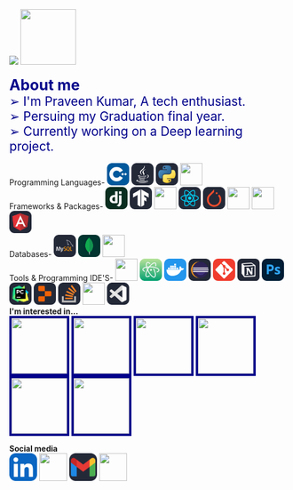 <div >
    <img src="https://readme-typing-svg.herokuapp.com?font=Garamond&weight=700&size=40&pause=1000&color=F7CA56&random=false&width=435&lines=Hello+folk...;Praveen+here...">
    <img height=100 width=100 src="https://user-images.githubusercontent.com/74038190/214644152-52f47eb3-5e31-4f47-8758-05c9468d5596.gif">
  </div> <br/>
<div style="color:darkblue; font-size:160%; font:Courier">
<b style="font-size:120%">About me</b> <br/>
➢ I'm Praveen Kumar, A tech enthusiast.<br/>
➢ Persuing my Graduation final year.<br/>
➢ Currently working on a Deep learning project.<br/>

</div>
<div>
<br/> 
<div>
	<a> Programming Languages-</a>
			<a><img src="https://raw.githubusercontent.com/tandpfun/skill-icons/e67133bc60d96561bc247dfbc3eece0a897285c8/icons/CPP.svg" height=40 width=40  ></a> <a><img src="https://github.com/tandpfun/skill-icons/raw/main/icons/Java-Dark.svg" height=40 width=40  ></a> <a><img src="https://github.com/tandpfun/skill-icons/raw/main/icons/Python-Dark.svg" height=40 width=40  ></a> <a><img src="https://img.freepik.com/premium-vector/sql-structured-query-language-icon-label-internet-security-networking-vector-stock-illustration_100456-10733.jpg" height=40 width=40  > </a><br/>
	<a>Frameworks & Packages-</a>
			<a><img src="https://github.com/tandpfun/skill-icons/raw/main/icons/Django.svg" height=40 width=40  ></a> <a><img src="https://github.com/tandpfun/skill-icons/raw/main/icons/TensorFlow-Dark.svg" height=40 width=40  ></a> <a><img src="https://github.com/tandpfun/skill-icons/raw/main/icons/ScikitLearn-Dark.svg" height=40 width=40  ></a> <a><img src="https://github.com/tandpfun/skill-icons/raw/main/icons/React-Dark.svg" height=40 width=40  > </a> <a><img src="https://github.com/tandpfun/skill-icons/raw/main/icons/PyTorch-Dark.svg" height=40 width=40  ></a> <a><img src="https://github.com/tandpfun/skill-icons/raw/main/icons/OpenCV-Dark.svg" height=40 width=40  ></a> <a><img src="https://github.com/tandpfun/skill-icons/raw/main/icons/Npm-Dark.svg" height=40 width=40  ></a> <a><img src="https://github.com/tandpfun/skill-icons/raw/main/icons/Angular-Dark.svg" height=40 width=40  > </a> <br/>
<a>Databases-</a>
<a><img src="https://github.com/tandpfun/skill-icons/raw/main/icons/MySQL-Dark.svg" height=40 width=40  ></a> <a><img src="https://github.com/tandpfun/skill-icons/raw/main/icons/MongoDB.svg" height=40 width=40  > </a> <a><img src="https://encrypted-tbn0.gstatic.com/images?q=tbn:ANd9GcTKVzWk1EB_DUNA5OBe1giw-CErbGYsfbnnLbuGwn_Lbw&s" height=40 width=40  ></a> <br/>
<a>Tools & Programming IDE'S-</a> 
			<a><img src="https://github.com/tandpfun/skill-icons/raw/main/icons/Anaconda-Dark.svg" height=40 width=40  ></a> <a><img src="https://github.com/tandpfun/skill-icons/raw/main/icons/Atom.svg" height=40 width=40  ></a> <a><img src="https://github.com/tandpfun/skill-icons/raw/main/icons/Docker.svg" height=40 width=40  ></a> <a><img src="https://github.com/tandpfun/skill-icons/raw/main/icons/Eclipse-Dark.svg" height=40 width=40  > </a> <a><img src="https://github.com/tandpfun/skill-icons/raw/main/icons/Git.svg" height=40 width=40  ></a> <a><img src="https://github.com/tandpfun/skill-icons/raw/main/icons/Notion-Dark.svg" height=40 width=40  ></a> <a><img src="https://github.com/tandpfun/skill-icons/raw/main/icons/Photoshop.svg" height=40 width=40  ></a> <a><img src="https://github.com/tandpfun/skill-icons/raw/main/icons/PyCharm-Dark.svg" height=40 width=40  > </a> <a><img src="https://github.com/tandpfun/skill-icons/raw/main/icons/Replit-Dark.svg" height=40 width=40  ></a> <a><img src="https://github.com/tandpfun/skill-icons/raw/main/icons/StackOverflow-Dark.svg" height=40 width=40  > </a> <a><img src="https://github.com/tandpfun/skill-icons/raw/main/icons/Sublime-Dark.svg" height=40 width=40  ></a> <a><img src="https://github.com/tandpfun/skill-icons/raw/main/icons/VSCode-Dark.svg" height=40 width=40  ></a> 
</div>
<a><b>I'm interested in... </b> </a>
<br/>
<a><img src="https://t4.ftcdn.net/jpg/03/97/02/07/360_F_397020794_LXE0WLqWxcbhIf2UwXfRtLJwjw8aX5Wj.jpg" height=100 width=100 style="border: #00008B 4px solid;" ></a> <a><img src="https://t4.ftcdn.net/jpg/03/98/18/19/360_F_398181949_BudYmmAeTPJwDz6HMxwf1PL3ZNIblohm.jpg" height=100 width=100 style="border: #00008B 4px solid;" ></a> <a><img src="https://encrypted-tbn0.gstatic.com/images?q=tbn:ANd9GcQJmYh4ieBEdvqO2zBzqUK7DZ8o3Y6gR9HmbEh0d16T1A&s" height=100 width=100 style="border: #00008B 4px solid;" ></a> 	<a><img src="https://png.pngtree.com/png-vector/20230112/ourmid/pngtree-blockchain-vector-transparent-image-png-image_6560354.png" height=100 width=100 style="border: #00008B 4px solid;" ></a>
<a><img src="https://w7.pngwing.com/pngs/42/492/png-transparent-inspector-computer-security-malware-computer-icons-attack-security-hacker-cyber-miscellaneous-computer-network-hat-thumbnail.png" height=100 width=100 style="border: #00008B 4px solid;" ></a> <a><img src="https://as1.ftcdn.net/v2/jpg/01/74/05/82/1000_F_174058271_6j3kLUww2hzt5zvXGoeKkPwM1Oc4jkBf.jpg" height=100 width=100 style="border: #00008B 4px solid;" ></a> 
<!-- <a><img src="https://w7.pngwing.com/pngs/42/492/png-transparent-inspector-computer-security-malware-computer-icons-attack-security-hacker-cyber-miscellaneous-computer-network-hat-thumbnail.png" height=120 width=120 style="border: #00008B 4px solid;" ></a> <a><img src="https://w7.pngwing.com/pngs/42/492/png-transparent-inspector-computer-security-malware-computer-icons-attack-security-hacker-cyber-miscellaneous-computer-network-hat-thumbnail.png" height=120 width=120 style="border: #00008B 4px solid;" ></a> -->
</div>
<div>
<p align="left" font-size=100%>
<a><b>Social media</b> </a> <br/>
<a><img src="https://raw.githubusercontent.com/tandpfun/skill-icons/e67133bc60d96561bc247dfbc3eece0a897285c8/icons/LinkedIn.svg" height=50 width=50 ></a> <a> <img src="https://cdn-icons-png.flaticon.com/512/5602/5602732.png" height=50 width=50 ></a><a> <img src="https://raw.githubusercontent.com/tandpfun/skill-icons/e67133bc60d96561bc247dfbc3eece0a897285c8/icons/Gmail-Dark.svg" height=50 width=50 ></a><a> <img src="https://upload.wikimedia.org/wikipedia/commons/thumb/1/1b/Facebook_icon.svg/384px-Facebook_icon.svg.png?20220812153731" height=50 width=50 ></a>
</p>
</div>


